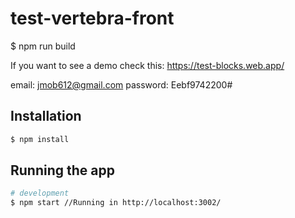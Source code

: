 # test-vertebra-front

$ npm run build

If you want to see a demo check this: https://test-blocks.web.app/ 

email: jmob612@gmail.com
password: Eebf9742200#


## Installation

```bash
$ npm install
```

## Running the app

```bash
# development
$ npm start //Running in http://localhost:3002/
```
